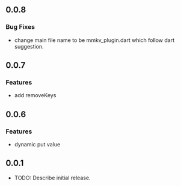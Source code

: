 ## 0.0.8

### Bug Fixes

* change main file name to be mmkv_plugin.dart which follow dart suggestion.


## 0.0.7

### Features

* add removeKeys


## 0.0.6

### Features

* dynamic put value


## 0.0.1

* TODO: Describe initial release.
